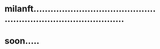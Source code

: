 # milanft.....................................................................................
# soon.....
